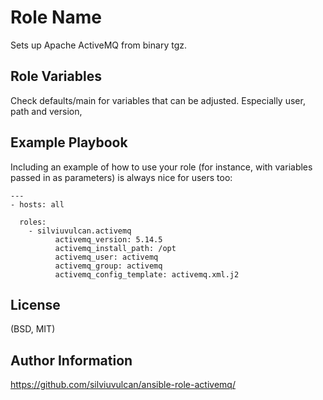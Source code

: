 Role Name
=========

Sets up Apache ActiveMQ from binary tgz.

Role Variables
--------------

Check defaults/main for variables that can be adjusted. Especially user,
path and version,

Example Playbook
----------------

Including an example of how to use your role (for instance, with variables passed in as parameters) is always nice for users too:

    ---
    - hosts: all

      roles:
        - silviuvulcan.activemq
              activemq_version: 5.14.5
              activemq_install_path: /opt
              activemq_user: activemq
              activemq_group: activemq
              activemq_config_template: activemq.xml.j2

License
-------

(BSD, MIT)


Author Information
------------------

https://github.com/silviuvulcan/ansible-role-activemq/
